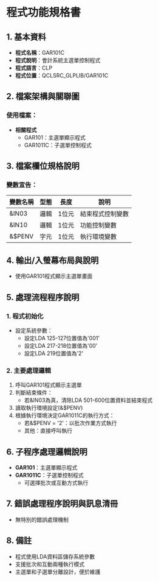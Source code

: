 # 程式功能規格書

## 1. 基本資料
- **程式名稱**：GAR101C
- **程式說明**：會計系統主選單控制程式
- **程式語言**：CLP
- **程式位置**：QCLSRC_GLPLIB/GAR101C

## 2. 檔案架構與關聯圖
### 使用檔案：
- **相關程式**
  - GAR101：主選單顯示程式
  - GAR1011C：子選單控制程式

## 3. 檔案欄位規格說明
### 變數宣告：
| 變數名稱 | 型態 | 長度 | 說明 |
|---------|------|------|------|
| &IN03 | 邏輯 | 1位元 | 結束程式控制變數 |
| &IN10 | 邏輯 | 1位元 | 功能控制變數 |
| &$PENV | 字元 | 1位元 | 執行環境變數 |

## 4. 輸出/入螢幕布局與說明
- 使用GAR101程式顯示主選單畫面

## 5. 處理流程程序說明
### 1. 程式初始化
- 設定系統參數：
  * 設定LDA 125-127位置值為'001'
  * 設定LDA 217-218位置值為'00'
  * 設定LDA 219位置值為'2'

### 2. 主要處理邏輯
1. 呼叫GAR101程式顯示主選單
2. 判斷結束條件：
   - 若&IN03為真，清除LDA 501-600位置資料並結束程式
3. 讀取執行環境設定(&$PENV)
4. 根據執行環境決定GAR1011C的執行方式：
   - 若&$PENV = '2'：以批次作業方式執行
   - 其他：直接呼叫執行

## 6. 子程序處理邏輯說明
- **GAR101**：主選單顯示程式
- **GAR1011C**：子選單控制程式
  * 可選擇批次或互動方式執行

## 7. 錯誤處理程序說明與訊息清冊
- 無特別的錯誤處理機制

## 8. 備註
- 程式使用LDA資料區儲存系統參數
- 支援批次和互動兩種執行模式
- 主選單和子選單分離設計，便於維護